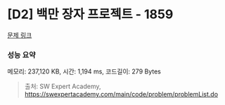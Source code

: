 # [D2] 백만 장자 프로젝트 - 1859 

[문제 링크](https://swexpertacademy.com/main/code/problem/problemDetail.do?contestProbId=AV5LrsUaDxcDFAXc) 

### 성능 요약

메모리: 237,120 KB, 시간: 1,194 ms, 코드길이: 279 Bytes



> 출처: SW Expert Academy, https://swexpertacademy.com/main/code/problem/problemList.do
